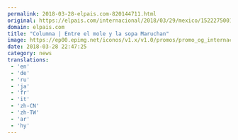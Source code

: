 ```yaml
---
permalink: 2018-03-28-elpais.com-820144711.html
original: https://elpais.com/internacional/2018/03/29/mexico/1522275001_964007.html#?ref=rss&format=simple&link=link
domain: elpais.com
title: "Columna | Entre el mole y la sopa Maruchan"
image: https://ep00.epimg.net/iconos/v1.x/v1.0/promos/promo_og_internacional.png
date: 2018-03-28 22:47:25
category: news
translations: 
 - 'en'
 - 'de'
 - 'ru'
 - 'ja'
 - 'fr'
 - 'it'
 - 'zh-CN'
 - 'zh-TW'
 - 'ar'
 - 'hy'
---
```


